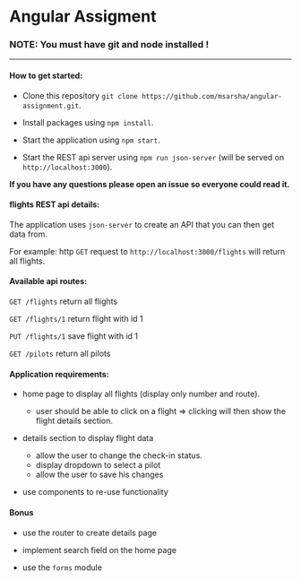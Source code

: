 # Angular Assigment


### NOTE: You must have git and node installed !
---------

#### How to get started:

* Clone this repository `git clone https://github.com/msarsha/angular-assignment.git`.

* Install packages using `npm install`.

* Start the application using `npm start`.

* Start the REST api server using `npm run json-server` (will be served on `http://localhost:3000`).

**If you have any questions please open an issue so everyone could read it.**


#### flights REST api details:

The application uses `json-server` to create an API that you can then get data from.

For example: http `GET` request to `http://localhost:3000/flights` will return all flights.


#### Available api routes:

`GET /flights` return all flights
  
`GET /flights/1` return flight with id 1
  
`PUT /flights/1` save flight with id 1
  
`GET /pilots` return all pilots


#### Application requirements:

* home page to display all flights (display only number and route).
  - user should be able to click on a flight => clicking will then show the flight details section.

* details section to display flight data
  - allow the user to change the check-in status.
  - display dropdown to select a pilot
  - allow the user to save his changes

* use components to re-use functionality


#### Bonus

* use the router to create details page

* implement search field on the home page

* use the `forms` module

